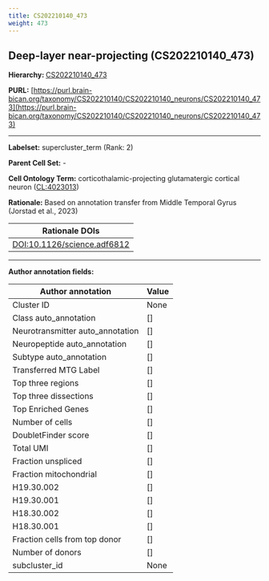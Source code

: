 ```yaml
---
title: CS202210140_473
weight: 473
---
```

## Deep-layer near-projecting (CS202210140_473)
<b>Hierarchy: </b>
[CS202210140_473](../CS202210140_473)

**PURL:** [https://purl.brain-bican.org/taxonomy/CS202210140/CS202210140_neurons/CS202210140_473](https://purl.brain-bican.org/taxonomy/CS202210140/CS202210140_neurons/CS202210140_473)

---


**Labelset:** supercluster_term (Rank: 2)

**Parent Cell Set:** -



**Cell Ontology Term:**  corticothalamic-projecting glutamatergic cortical neuron ([CL:4023013](https://www.ebi.ac.uk/ols/ontologies/cl/terms?obo_id=CL:4023013)) 

**Rationale:** Based on annotation transfer from Middle Temporal Gyrus (Jorstad et al., 2023)

| Rationale DOIs |
|----------------|
|[DOI:10.1126/science.adf6812](DOI:10.1126/science.adf6812)|

[MARKER GENES.]: #


---

[TRANSFERRED ANNOTATIONS.]: #


[AUTHOR ANNOTATION FIELDS.]: #


**Author annotation fields:**

| Author annotation | Value |
|-------------------|-------|
|Cluster ID|None|
|Class auto_annotation|[]|
|Neurotransmitter auto_annotation|[]|
|Neuropeptide auto_annotation|[]|
|Subtype auto_annotation|[]|
|Transferred MTG Label|[]|
|Top three regions|[]|
|Top three dissections|[]|
|Top Enriched Genes|[]|
|Number of cells|[]|
|DoubletFinder score|[]|
|Total UMI|[]|
|Fraction unspliced|[]|
|Fraction mitochondrial|[]|
|H19.30.002|[]|
|H19.30.001|[]|
|H18.30.002|[]|
|H18.30.001|[]|
|Fraction cells from top donor|[]|
|Number of donors|[]|
|subcluster_id|None|
